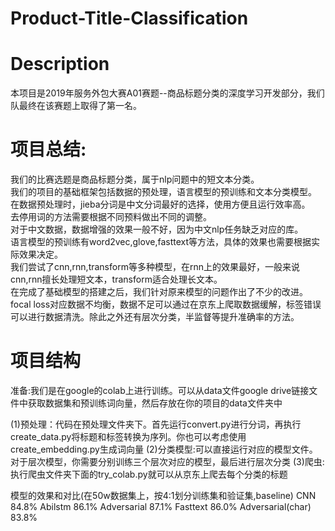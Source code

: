 # Product-Title-Classification

# Description
本项目是2019年服务外包大赛A01赛题--商品标题分类的深度学习开发部分，我们队最终在该赛题上取得了第一名。

# 项目总结:
我们的比赛选题是商品标题分类，属于nlp问题中的短文本分类。    
我们的项目的基础框架包括数据的预处理，语言模型的预训练和文本分类模型。  
在数据预处理时，jieba分词是中文分词最好的选择，使用方便且运行效率高。  
去停用词的方法需要根据不同预料做出不同的调整。  
对于中文数据，数据增强的效果一般不好，因为中文nlp任务缺乏对应的库。  
语言模型的预训练有word2vec,glove,fasttext等方法，具体的效果也需要根据实际效果决定。  
我们尝试了cnn,rnn,transform等多种模型，在rnn上的效果最好，一般来说cnn,rnn擅长处理短文本，transform适合处理长文本。  
在完成了基础模型的搭建之后，我们针对原来模型的问题作出了不少的改进。  
focal loss对应数据不均衡，数据不足可以通过在京东上爬取数据缓解，标签错误可以进行数据清洗。除此之外还有层次分类，半监督等提升准确率的方法。  

# 项目结构
准备:我们是在google的colab上进行训练。可以从data文件google drive链接文件中获取数据集和预训练词向量，然后存放在你的项目的data文件夹中  

(1)预处理：代码在预处理文件夹下。首先运行convert.py进行分词，再执行create_data.py将标题和标签转换为序列。你也可以考虑使用create_embedding.py生成词向量
(2)分类模型:可以直接运行对应的模型文件。对于层次模型，你需要分别训练三个层次对应的模型，最后进行层次分类
(3)爬虫:执行爬虫文件夹下面的try_colab.py就可以从京东上爬去每个分类的标题

模型的效果和对比(在50w数据集上，按4:1划分训练集和验证集,baseline)
CNN 84.8%
Abilstm 86.1%
Adversarial 87.1%
Fasttext    86.0%
Adversarial(char)   83.8%



